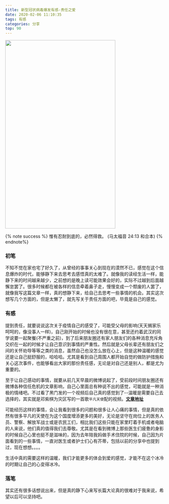 ```yaml
---
title: 新型冠状病毒爆发有感-责任之爱
date: 2020-02-06 11:10:35
tags: 有感
categories: 分享
top: 90
---
```

<img src="https://hexo-1257711631.cos.ap-nanjing.myqcloud.com/EE897BD9-D085-4D81-A4D5-703E7F91E34F_1_105_c.jpeg" width=350 height=600>

{% note success %}
惟有忍耐到底的，必然得救。
                    (马太福音 24:13 和合本)
{% endnote%}

### 初笔
不知不觉在家也宅了好久了，从曾经的事事关心到现在的漠然不已，感觉在这个信息爆炸的时代，能够静下来去思考去感悟真的太难了。就像我的读经生活一样，能静下来的时间越来越少，之前想的是晚上读可能效果会好的，实际不过越到后面越懈怠罢了。很多时候都在被各样的信息牵着鼻子走，慢慢变成一个颓废的人罢了，就像我写这篇文章一样，真的想静下来，给自己去思考一些事情的机会。其实这次想写几个方面的，但是太懒了，就先写关于责任方面的吧，毕竟是自己的感觉。

<!--more-->
### 有感
提到责任，就要说说这次关于疫情自己的感受了，可能受父母的影响(天天搁家乐呵呵的，像没事人一样)，自己刚开始的时候也没有很在意，甚至还约着武汉的同学说要一起聚餐(不严重之前)，到了后来朋友圈还有家人朋友们的各种消息充斥角交织在一起的时候才让自己意识到事情的严重性。然后就是父母长辈还有朋友们之间的关怀劝导等等之类的消息，虽然自己也没怎么放在心上，但是这种温暖的感觉还是让自己挺舒服的，哈哈哈。尤其是看到自己周围人都开始自觉的做防护措施和关心这次事件，也能够看出大家的那份责任感，无论是对自己还是别人，都是尤为重要的。

至于让自己感动的事情，就要从前几天早晨的微博说起了，受前段时间朋友圈还有微博各种信任危机的文章影响，自己心里面总有种说不出的感觉，可能就是一种消极的情绪吧。不过看了黑门发的一个视频后自己真的感觉到了--温暖是需要自己去选择的，其实就是邓紫棋为灾区写的一首歌`平凡天使`配的视频。[**文章地址**](https://mp.weixin.qq.com/s/s6ptStLYOOtLm8ZNW5T0gQ)

可能经历这样的事情，会让我看到很多的问题和很多让人心痛的事情，但是真的依然有很多平凡的天使在为这个国度增添更多的美好，无论是坚守在岗位上的医务人员、警察、解放军战士或是农民工们，相比我们这些只能在家里盯着手机或者电脑的人来说，他们真的值得我们去尊敬。尤其是在看到微博上那些医生们疲惫的身影的时候自己心里也挺不是滋味的，因为去年陪我妈做手术住院的时候，自己因为片面看到的一些事情，一直对医生或者护士们心有芥蒂，包括以前的分享中也提到过，现在想想。。。。

生活中真的需要这样的温暖，我们才能更多的体会到爱的感觉，才能不在这个冰冷的时期让自己的心变得冰冷。

### 落笔

其实还有很多话想说出来，但是真的静下心来写长篇大论真的很难对于我来说，希望以后可以坚持吧。



